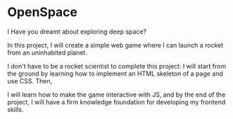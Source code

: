# OpenSpace
I Have you dreamt about exploring deep space? 

In this project, I will create a simple web game where I can launch a rocket from an uninhabited planet. 

I don't have to be a rocket scientist to complete this project: I will start from the ground by learning how to implement an HTML skeleton of a page and use CSS. Then, 

I will learn how to make the game interactive with JS, and by the end of the project, I will have a firm knowledge foundation for developing my frontend skills.
